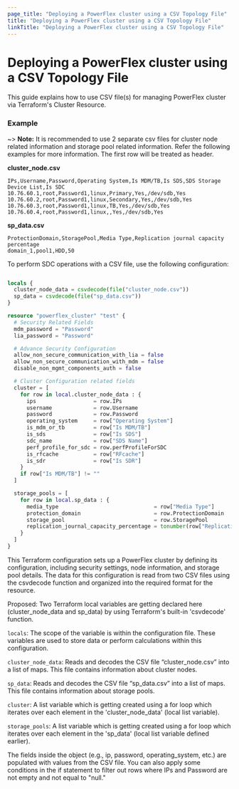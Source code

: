 ```yaml
---
page_title: "Deploying a PowerFlex cluster using a CSV Topology File"
title: "Deploying a PowerFlex cluster using a CSV Topology File"
linkTitle: "Deploying a PowerFlex cluster using a CSV Topology File"
---
```


<!--
Copyright (c) 2024 Dell Inc., or its subsidiaries. All Rights Reserved.

Licensed under the Mozilla Public License Version 2.0 (the "License");
you may not use this file except in compliance with the License.
You may obtain a copy of the License at

    http://mozilla.org/MPL/2.0/


Unless required by applicable law or agreed to in writing, software
distributed under the License is distributed on an "AS IS" BASIS,
WITHOUT WARRANTIES OR CONDITIONS OF ANY KIND, either express or implied.
See the License for the specific language governing permissions and
limitations under the License.
-->

# Deploying a PowerFlex cluster using a CSV Topology File

This guide explains how to use CSV file(s) for managing PowerFlex cluster via Terraform's Cluster Resource.

### Example

~> **Note:** It is recommended to use 2 separate csv files for cluster node related information and storage pool related information. Refer the following examples for more information. The first row will be treated as header.


**cluster_node.csv**
```
IPs,Username,Password,Operating System,Is MDM/TB,Is SDS,SDS Storage Device List,Is SDC
10.76.60.1,root,Password1,linux,Primary,Yes,/dev/sdb,Yes
10.76.60.2,root,Password1,linux,Secondary,Yes,/dev/sdb,Yes
10.76.60.3,root,Password1,linux,TB,Yes,/dev/sdb,Yes
10.76.60.4,root,Password1,linux,,Yes,/dev/sdb,Yes
```

**sp_data.csv**
```
ProtectionDomain,StoragePool,Media Type,Replication journal capacity percentage
domain_1,pool1,HDD,50
```

To perform SDC operations with a CSV file, use the following configuration:

```terraform

locals {
  cluster_node_data = csvdecode(file("cluster_node.csv"))
  sp_data = csvdecode(file("sp_data.csv"))
}

resource "powerflex_cluster" "test" {
  # Security Related Fields
  mdm_password = "Password"
  lia_password = "Password"

  # Advance Security Configuration
  allow_non_secure_communication_with_lia = false
  allow_non_secure_communication_with_mdm = false
  disable_non_mgmt_components_auth = false

  # Cluster Configuration related fields
  cluster = [
    for row in local.cluster_node_data : {
      ips                  = row.IPs
      username             = row.Username
      password             = row.Password
      operating_system     = row["Operating System"]
      is_mdm_or_tb         = row["Is MDM/TB"]
      is_sds               = row["Is SDS"]
      sdc_name             = row["SDS Name"]
      perf_profile_for_sdc = row.perfProfileForSDC
      is_rfcache           = row["RFcache"]
      is_sdr               = row["Is SDR"]
    }
    if row["Is MDM/TB"] != ""
  ]

  storage_pools = [
    for row in local.sp_data : {
      media_type                              = row["Media Type"]
      protection_domain                       = row.ProtectionDomain
      storage_pool                            = row.StoragePool
      replication_journal_capacity_percentage = tonumber(row["Replication journal capacity percentage"])
    }
  ]
}
```
This Terraform configuration sets up a PowerFlex cluster by defining its configuration, including security settings, node information, and storage pool details. The data for this configuration is read from two CSV files using the csvdecode function and organized into the required format for the resource.

Proposed: Two Terraform local variables are getting declared here (cluster_node_data and sp_data) by using Terraform's built-in 'csvdecode' function.

`locals`: The scope of the variable is within the configuration file. These variables are used to store data or perform calculations within this configuration.

`cluster_node_data`: Reads and decodes the CSV file “cluster_node.csv” into a list of maps. This file contains information about cluster nodes.

`sp_data`: Reads and decodes the CSV file “sp_data.csv” into a list of maps. This file contains information about storage pools.

`cluster`: A list variable which is getting created using a for loop which iterates over each element in the 'cluster_node_data' (local list variable).

`storage_pools`: A list variable which is getting created using a for loop which iterates over each element in the 'sp_data' (local list variable defined earlier).

The fields inside the object (e.g., ip, password, operating_system, etc.) are populated with values from the CSV file. You can also apply some conditions in the if statement to filter out rows where IPs and Password are not empty and not equal to "null."